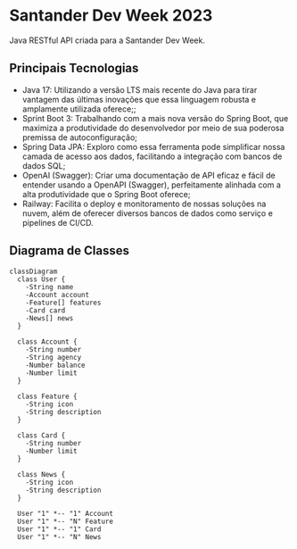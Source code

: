 # Santander Dev Week 2023
Java RESTful API criada para a Santander Dev Week.

## Principais Tecnologias
- Java 17: Utilizando a versão LTS mais recente do Java para tirar vantagem das últimas inovações que essa linguagem robusta e amplamente utilizada oferece;;
- Sprint Boot 3: Trabalhando com a mais nova versão do Spring Boot, que maximiza a produtividade do desenvolvedor por meio de sua poderosa premissa de autoconfiguração;
- Spring Data JPA: Exploro como essa ferramenta pode simplificar nossa camada de acesso aos dados, facilitando a integração com bancos de dados SQL;
- OpenAI (Swagger): Criar uma documentação de API eficaz e fácil de entender usando a OpenAPI (Swagger), perfeitamente alinhada com a alta produtividade que o Spring Boot oferece;
- Railway: Facilita o deploy e monitoramento de nossas soluções na nuvem, além de oferecer diversos bancos de dados como serviço e pipelines de CI/CD.

## Diagrama de Classes

```mermaid
classDiagram
  class User {
    -String name
    -Account account
    -Feature[] features
    -Card card
    -News[] news
  }

  class Account {
    -String number
    -String agency
    -Number balance
    -Number limit
  }

  class Feature {
    -String icon
    -String description
  }

  class Card {
    -String number
    -Number limit
  }

  class News {
    -String icon
    -String description
  }

  User "1" *-- "1" Account
  User "1" *-- "N" Feature
  User "1" *-- "1" Card
  User "1" *-- "N" News
```
